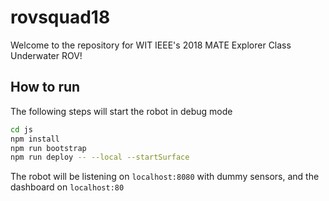 # rovsquad18
Welcome to the repository for WIT IEEE's 2018 MATE Explorer Class Underwater ROV! 

## How to run
The following steps will start the robot in debug mode<br>
```bash
cd js
npm install
npm run bootstrap
npm run deploy -- --local --startSurface
```
The robot will be listening on `localhost:8080` with dummy sensors, and the dashboard on `localhost:80`
